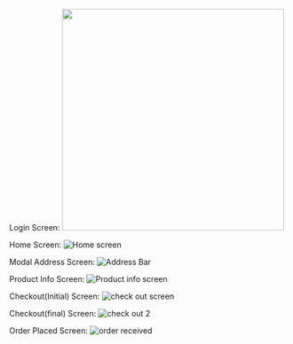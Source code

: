 Login Screen:
<img src="https://github.com/Aman-Sidd/ecommerce-app/assets/67181624/03302fc0-f842-4a3e-997a-cc9342f21f3c)" height="400" />

Home Screen:
![Home screen](https://github.com/Aman-Sidd/ecommerce-app/assets/67181624/1f6bd093-651f-47c8-aa06-c5284efbcc82)

Modal Address Screen:
![Address Bar](https://github.com/Aman-Sidd/ecommerce-app/assets/67181624/6c9c2965-5060-49b3-bd4d-514d237b8d81)

Product Info Screen:
![Product info screen](https://github.com/Aman-Sidd/ecommerce-app/assets/67181624/ebe6b528-1154-44b7-9b77-5381831f5643)

Checkout(Initial) Screen:
![check out screen](https://github.com/Aman-Sidd/ecommerce-app/assets/67181624/34b92207-c590-45ad-87fb-a4ff1c72d980)

Checkout(final) Screen:
![check out 2](https://github.com/Aman-Sidd/ecommerce-app/assets/67181624/769737d4-a69f-4ff9-bf94-76bea675787a)

Order Placed Screen:
![order received](https://github.com/Aman-Sidd/ecommerce-app/assets/67181624/115e0de2-1e1f-46ab-8137-0ef776ae7cba)


